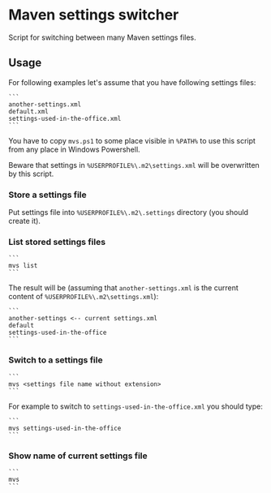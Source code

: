 Maven settings switcher
=======================

Script for switching between many Maven settings files.

## Usage

For following examples let's assume that you have following settings files:

    ```
    another-settings.xml
    default.xml
    settings-used-in-the-office.xml
    ```
    
You have to copy ```mvs.ps1``` to some place visible in ```%PATH%``` to use this script from any place in Windows Powershell.
    
Beware that settings in ```%USERPROFILE%\.m2\settings.xml``` will be overwritten by this script.

### Store a settings file

Put settings file into ```%USERPROFILE%\.m2\.settings``` directory (you should create it).

### List stored settings files

    ```
    mvs list
    ```
    
The result will be (assuming that ```another-settings.xml``` is the current content of ```%USERPROFILE%\.m2\settings.xml```):

    ```
    another-settings <-- current settings.xml
    default
    settings-used-in-the-office
    ```

### Switch to a settings file

    ```
    mvs <settings file name without extension>
    ```
    
For example to switch to ```settings-used-in-the-office.xml``` you should type:

    ```
    mvs settings-used-in-the-office
    ```

### Show name of current settings file

    ```
    mvs
    ```

